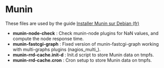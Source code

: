 Munin
=====

These files are used by the guide [Installer Munin sur Debian (fr)](http://howto.biapy.com/fr/debian-gnu-linux/applications-web/supervision/installer-loutil-de-surveillance-systeme-et-reseau-munin-sur-debian)

* __munin-node-check__ : Check munin-node plugins for NaN values, and compute the node response time.
* __munin-fastcgi-graph__ : Fixed version of munin-fastcgi-graph working with multi-graphs plugins (nagios_multi_).
* __munin-rrd-cache.init-d__ : Init.d script to store Munin data on tmpfs.
* __munin-rrd-cache.cron__ : Cron setup to store Munin data on tmpfs.
